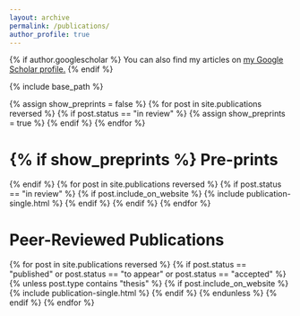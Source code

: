 ```yaml
---
layout: archive
permalink: /publications/
author_profile: true
---
```


{% if author.googlescholar %}
  You can also find my articles on <u><a href="{{author.googlescholar}}">my Google Scholar profile</a>.</u>
{% endif %}

{% include base_path %}

{% assign show_preprints = false %}
{% for post in site.publications reversed %}
  {% if post.status == "in review" %}
    {% assign show_preprints = true %}
  {% endif %}
{% endfor %}

{% if show_preprints %}
Pre-prints
======
{% endif %}
{% for post in site.publications reversed %}
  {% if post.status == "in review" %}
    {% if post.include_on_website %}
      {% include publication-single.html %}
    {% endif %}
  {% endif %}
{% endfor %}

Peer-Reviewed Publications
======
{% for post in site.publications reversed %}
  {% if post.status == "published" or post.status == "to appear" or post.status == "accepted" %}
    {% unless post.type contains "thesis" %}
      {% if post.include_on_website %}
        {% include publication-single.html %}
      {% endif %}
    {% endunless %}
  {% endif %}
{% endfor %}
